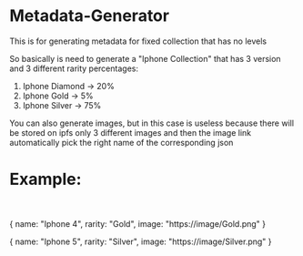 # Metadata-Generator
This is for generating metadata for fixed collection that has no levels

So basically is need to generate a "Iphone Collection" that has 3 version and 3 different rarity percentages:
1. Iphone Diamond -> 20%
2. Iphone Gold -> 5%
3. Iphone Silver -> 75%

You can also generate images, but in this case is useless because there will be stored on ipfs only 3 different images and then the image link
automatically pick the right name of the corresponding json

# Example: <br/> <br/>
{
  name: "Iphone 4",
  rarity: "Gold",
  image: "https://image/Gold.png"
}

{
  name: "Iphone 5",
  rarity: "Silver",
  image: "https://image/Silver.png"
}
